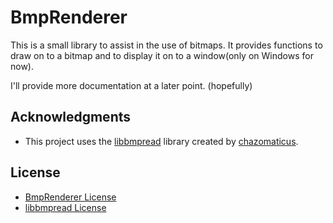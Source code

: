 # BmpRenderer
This is a small library to assist in the use of bitmaps. It provides functions to draw on to a bitmap and to display it on to a window(only on Windows for now). 

I'll provide more documentation at a later point. (hopefully)

## Acknowledgments
- This project uses the [libbmpread](https://github.com/chazomaticus/libbmpread) library created by [chazomaticus](https://github.com/chazomaticus).

## License
- [BmpRenderer License](./LICENSE)
- [libbmpread License](./Dependencies/libbmpread/COPYING)